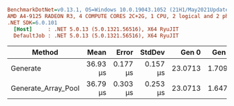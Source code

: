 ``` ini

BenchmarkDotNet=v0.13.1, OS=Windows 10.0.19043.1052 (21H1/May2021Update)
AMD A4-9125 RADEON R3, 4 COMPUTE CORES 2C+2G, 1 CPU, 2 logical and 2 physical cores
.NET SDK=6.0.101
  [Host]     : .NET 5.0.13 (5.0.1321.56516), X64 RyuJIT
  DefaultJob : .NET 5.0.13 (5.0.1321.56516), X64 RyuJIT


```
|              Method |     Mean |    Error |   StdDev |   Gen 0 |  Gen 1 |  Gen 2 | Allocated |
|-------------------- |---------:|---------:|---------:|--------:|-------:|-------:|----------:|
|            Generate | 36.93 μs | 0.177 μs | 0.157 μs | 23.0713 | 1.7090 | 0.1831 |     12 KB |
| Generate_Array_Pool | 36.79 μs | 0.303 μs | 0.253 μs | 23.0713 | 1.6479 | 0.1831 |     12 KB |
